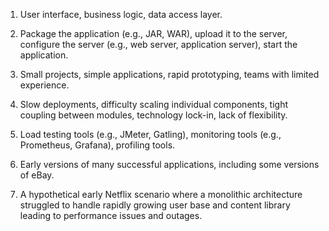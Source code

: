 1.  User interface, business logic, data access layer.

2.  Package the application (e.g., JAR, WAR), upload it to the server, configure the server (e.g., web server, application server), start the application.

3.  Small projects, simple applications, rapid prototyping, teams with limited experience.

4.  Slow deployments, difficulty scaling individual components, tight coupling between modules, technology lock-in, lack of flexibility.

5.  Load testing tools (e.g., JMeter, Gatling), monitoring tools (e.g., Prometheus, Grafana), profiling tools.

6.  Early versions of many successful applications, including some versions of eBay.

7.  A hypothetical early Netflix scenario where a monolithic architecture struggled to handle rapidly growing user base and content library leading to performance issues and outages.
